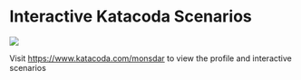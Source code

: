 # Interactive Katacoda Scenarios

[![](http://shields.katacoda.com/katacoda/monsdar/count.svg)](https://www.katacoda.com/monsdar "Get your profile on Katacoda.com")

Visit https://www.katacoda.com/monsdar to view the profile and interactive scenarios